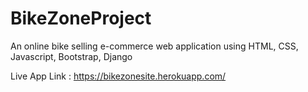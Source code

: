 # BikeZoneProject
An online bike selling e-commerce web application using HTML, CSS, Javascript, Bootstrap, Django

Live App Link : https://bikezonesite.herokuapp.com/
